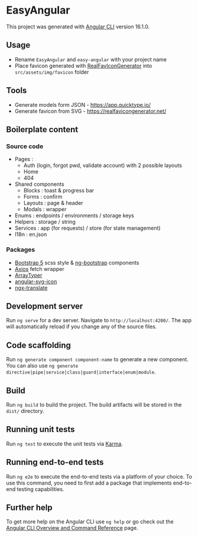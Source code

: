 # EasyAngular

This project was generated with [Angular CLI](https://github.com/angular/angular-cli) version 16.1.0.

## Usage

-   Rename `EasyAngular` and `easy-angular` with your project name
-   Place favicon generated with [RealFavIconGenerator](https://realfavicongenerator.net/) into `src/assets/img/favicon` folder

## Tools

-   Generate models form JSON - https://app.quicktype.io/
-   Generate favicon from SVG - https://realfavicongenerator.net/

## Boilerplate content

### Source code

-   Pages :
    -   Auth (login, forgot pwd, validate account) with 2 possible layouts
    -   Home
    -   404
-   Shared components
    -   Blocks : toast & progress bar
    -   Forms : confirm
    -   Layouts : page & header
    -   Modals : wrapper
-   Enums : endpoints / environments / storage keys
-   Helpers : storage / string
-   Services : app (for requests) / store (for state management)
-   I18n : en.json

### Packages

-   [Bootstrap 5](https://getbootstrap.com/) scss style & [ng-bootstrap](https://ng-bootstrap.github.io/) components
-   [Axios](https://github.com/axios/axios) fetch wrapper
-   [ArrayTyper](https://github.com/FranzStrudel/-caliatys-array-typer)
-   [angular-svg-icon](https://github.com/czeckd/angular-svg-icon)
-   [ngx-translate](https://github.com/ngx-translate/core)

## Development server

Run `ng serve` for a dev server. Navigate to `http://localhost:4200/`. The app will automatically reload if you change any of the source files.

## Code scaffolding

Run `ng generate component component-name` to generate a new component. You can also use `ng generate directive|pipe|service|class|guard|interface|enum|module`.

## Build

Run `ng build` to build the project. The build artifacts will be stored in the `dist/` directory.

## Running unit tests

Run `ng test` to execute the unit tests via [Karma](https://karma-runner.github.io).

## Running end-to-end tests

Run `ng e2e` to execute the end-to-end tests via a platform of your choice. To use this command, you need to first add a package that implements end-to-end testing capabilities.

## Further help

To get more help on the Angular CLI use `ng help` or go check out the [Angular CLI Overview and Command Reference](https://angular.io/cli) page.
